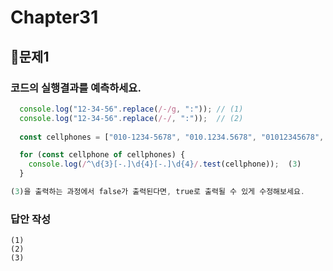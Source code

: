 # Chapter31
## 📌문제1
### 코드의 실행결과를 예측하세요.
```js
  console.log("12-34-56".replace(/-/g, ":")); // (1)
  console.log("12-34-56".replace(/-/, ":"));  // (2)
  
  const cellphones = ["010-1234-5678", "010.1234.5678", "01012345678", "02-2134-1233"];

  for (const cellphone of cellphones) {
    console.log(/^\d{3}[-.]\d{4}[-.]\d{4}/.test(cellphone));  (3)
  }

(3)을 출력하는 과정에서 false가 출력된다면, true로 출력될 수 있게 수정해보세요.

```
### 답안 작성
```
(1)
(2)
(3)
```

<br>



